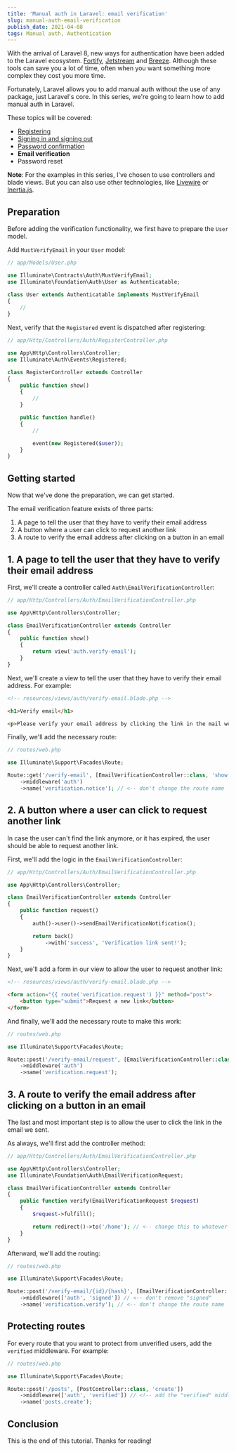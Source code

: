 ```yaml
---
title: 'Manual auth in Laravel: email verification'
slug: manual-auth-email-verification
publish_date: 2021-04-08
tags: Manual auth, Authentication
---
```


With the arrival of Laravel 8, new ways for authentication have been added to the Laravel ecosystem. [Fortify](https://laravel.com/docs/8.x/fortify), [Jetstream](https://jetstream.laravel.com/2.x/introduction.html) and [Breeze](https://github.com/laravel/breeze). Although these tools can save you a lot of time, often when you want something more complex they cost you more time.

Fortunately, Laravel allows you to add manual auth without the use of any package, just Laravel's core. In this series, we're going to learn how to add manual auth in Laravel.

These topics will be covered:

- [Registering](https://www.jeroenvanrensen.nl/blog/manual-auth-registering)
- [Signing in and signing out](https://www.jeroenvanrensen.nl/blog/manual-auth-signing-in-out)
- [Password confirmation](https://www.jeroenvanrensen.nl/blog/manual-auth-password-confirmation)
- **Email verification**
- Password reset

**Note**: For the examples in this series, I've chosen to use controllers and blade views. But you can also use other technologies, like [Livewire](https://laravel-livewire.com/) or [Inertia.js](https://inertiajs.com/).

## Preparation

Before adding the verification functionality, we first have to prepare the `User` model.

Add `MustVerifyEmail` in your `User` model:

```php
// app/Models/User.php

use Illuminate\Contracts\Auth\MustVerifyEmail;
use Illuminate\Foundation\Auth\User as Authenticatable;

class User extends Authenticatable implements MustVerifyEmail
{
    //
}
```

Next, verify that the `Registered` event is dispatched after registering:

```php
// app/Http/Controllers/Auth/RegisterController.php

use App\Http\Controllers\Controller;
use Illuminate\Auth\Events\Registered;

class RegisterController extends Controller
{
    public function show()
    {
        //
    }

    public function handle()
    {
        //

        event(new Registered($user));
    }
}
```

## Getting started

Now that we've done the preparation, we can get started.

The email verification feature exists of three parts:

1. A page to tell the user that they have to verify their email address
2. A button where a user can click to request another link
3. A route to verify the email address after clicking on a button in an email

## 1. A page to tell the user that they have to verify their email address

First, we'll create a controller called `Auth\EmailVerificationController`:

```php
// app/Http/Controllers/Auth/EmailVerificationController.php

use App\Http\Controllers\Controller;

class EmailVerificationController extends Controller
{
    public function show()
    {
        return view('auth.verify-email');
    }
}
```

Next, we'll create a view to tell the user that they have to verify their email address. For example:

```html
<!-- resources/views/auth/verify-email.blade.php -->

<h1>Verify email</h1>

<p>Please verify your email address by clicking the link in the mail we just sent you. Thanks!</p>
```

Finally, we'll add the necessary route:

```php
// routes/web.php

use Illuminate\Support\Facades\Route;

Route::get('/verify-email', [EmailVerificationController::class, 'show'])
    ->middleware('auth')
    ->name('verification.notice'); // <-- don't change the route name
```

## 2. A button where a user can click to request another link

In case the user can't find the link anymore, or it has expired, the user should be able to request another link.

First, we'll add the logic in the `EmailVerificationController`:

```php
// app/Http/Controllers/Auth/EmailVerificationController.php

use App\Http\Controllers\Controller;

class EmailVerificationController extends Controller
{
    public function request()
    {
        auth()->user()->sendEmailVerificationNotification();

        return back()
            ->with('success', 'Verification link sent!');
    }
}
```

Next, we'll add a form in our view to allow the user to request another link:

```html
<!-- resources/views/auth/verify-email.blade.php -->

<form action="{{ route('verification.request') }}" method="post">
    <button type="submit">Request a new link</button>
</form>
```

And finally, we'll add the necessary route to make this work:

```php
// routes/web.php

use Illuminate\Support\Facades\Route;

Route::post('/verify-email/request', [EmailVerificationController::class, 'request'])
    ->middleware('auth')
    ->name('verification.request');
```

## 3. A route to verify the email address after clicking on a button in an email

The last and most important step is to allow the user to click the link in the email we sent.

As always, we'll first add the controller method:

```php
// app/Http/Controllers/Auth/EmailVerificationController.php

use App\Http\Controllers\Controller;
use Illuminate\Foundation\Auth\EmailVerificationRequest;

class EmailVerificationController extends Controller
{
    public function verify(EmailVerificationRequest $request)
    {
        $request->fulfill();

        return redirect()->to('/home'); // <-- change this to whatever you want
    }
}
```

Afterward, we'll add the routing:

```php
// routes/web.php

use Illuminate\Support\Facades\Route;

Route::post('/verify-email/{id}/{hash}', [EmailVerificationController::class, 'verify'])
    ->middleware(['auth', 'signed']) // <-- don't remove "signed"
    ->name('verification.verify'); // <-- don't change the route name
```

## Protecting routes

For every route that you want to protect from unverified users, add the `verified` middleware. For example:

```php
// routes/web.php

use Illuminate\Support\Facades\Route;

Route::post('/posts', [PostController::class, 'create'])
    ->middleware(['auth', 'verified']) // <!-- add the "verified" middleware
    ->name('posts.create');
```

## Conclusion

This is the end of this tutorial. Thanks for reading!
